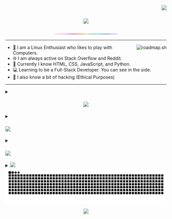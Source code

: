<a href="https://visitcountpro.netlify.app"><p align="right"><img src="https://visitcountpro.netlify.app/api?id=MuntasirSZN&label=Profile%20Views&color=0&icon=1&pretty=true"></p></a>

<h3 align="center"><img src="https://readme-typing-svg.herokuapp.com/?lines=Hi+There!👋;I+Am+Muntasir;A+Linux+Enthusiast🐧;A+Nature+Lover🌱;&font=Poppins&center=true"></h3>

<p align="center">
  <img src="https://github.com/MuntasirSZN/MuntasirSZN/blob/master/macchiato.png?raw=true" width="200" />
</p>

---

> <a href="https://roadmap.sh"><img src="https://roadmap.sh/card/wide/672a1e1331d65c235dcdb2e3?variant=dark&roadmaps=linux%2Creact%2Cfull-stack%2Crust" alt="roadmap.sh" align="right"/></a>

- 🌱 I am a Linux Enthusiast who likes to play with Computers.
- 🌐 I am always active on Stack Overflow and Reddit.
- 💽 Currently I know HTML, CSS, JavaScript, and Python.
- 💻 Learning to be a Full-Stack Developer. You can see in the side.
- 🔨 I also know a bit of hacking (Ethical Purposes)

---

<details>
<summary><h3 align="center"><img src="https://readme-typing-svg.herokuapp.com/?lines=📊My+Statistics;&font=Poppins"></h3></summary>

<p align="center">
  <img src="https://github-readme-streak-stats.herokuapp.com/?user=MuntasirSZN&theme=tokyonight&hide_border=true"/>
  <img src="https://github-readme-stats.vercel.app/api/?username=MuntasirSZN&show_icons=true&theme=tokyonight&hide_border=true&rank_icon=github"/>
  <img src="http://github-profile-summary-cards.vercel.app/api/cards/profile-details?username=MuntasirSZN&theme=tokyonight"/>
  <img src="https://github-readme-activity-graph.vercel.app/graph?username=MuntasirSZN&theme=tokyo-night&hide_border=true"/>
</p>

</details>

<details>
<summary><h3 align="left"><img src="https://readme-typing-svg.herokuapp.com/?lines=🌐+Socials;&font=Poppins"></h3></summary>

<p>
  <a href="https://discord.com/users/1188396605125165126"><img src="https://go-skill-icons.vercel.app/api/icons?i=discord" alt="Discord"></a>
  <a href="https://stackoverflow.com/users/27158232"><img src="https://go-skill-icons.vercel.app/api/icons?i=stackoverflow" alt="Stack Overflow"></a>
  <a href="https://x.com/muntasirszn"><img src="https://go-skill-icons.vercel.app/api/icons?i=x" alt="X"></a>
  <a href="https://www.reddit.com/user/Cute_Elevator2547/"><img src="https://go-skill-icons.vercel.app/api/icons?i=reddit" alt="Reddit"/></a>
  <a href="https://app.daily.dev/muntasirmahmud95"><img src="https://go-skill-icons.vercel.app/api/icons?i=dailydev" /></a>
</p>

</details>

<details>
  <summary><h3 align="left"><img src="https://readme-typing-svg.herokuapp.com/?lines=💻+Frameworks,+Libraries+And+Tools;💻+That+I+Use+Everyday;&font=Poppins"></h3></summary>

  <p align="center">
    <a href="https://zen-browser.app"><img src="https://go-skill-icons.vercel.app/api/icons?i=zen" alt="Zen"></a>
    <a href="https://neovim.io"><img src="https://go-skill-icons.vercel.app/api/icons?i=neovim" alt="Neovim"></a>
    <a href="https://zed.dev"><img src="https://go-skill-icons.vercel.app/api/icons?i=zed" alt="Zed"></a>
    <a href="https://vscode.dev/"><img src="https://go-skill-icons.vercel.app/api/icons?i=vscode" alt="Vscode"></a>
    <a href="https://github.com/tmux/tmux"><img src="https://go-skill-icons.vercel.app/api/icons?i=tmux" alt="Tmux"></a>
    <a href="https://archlinux.org"><img src="https://go-skill-icons.vercel.app/api/icons?i=arch" alt="Arch"></a>
    <a href="https://hyprland.org"><img src="https://go-skill-icons.vercel.app/api/icons?i=hyprland" alt="Hyprland"></a>
    <a href="https://sw.kovidgoyal.net/kitty/"><img src="https://go-skill-icons.vercel.app/api/icons?i=kitty" alt="Kitty"></a>
    <a href="https://doc.rust-lang.org/stable/book/"><img src="https://go-skill-icons.vercel.app/api/icons?i=rust" alt="Rust"></a>
    <a href="https://www.lua.org"><img src="https://go-skill-icons.vercel.app/api/icons?i=lua" alt="Lua"></a>
    <a href="https://developer.mozilla.org/en-US/docs/Web/CSS"><img src="https://go-skill-icons.vercel.app/api/icons?i=css" alt="CSS"></a>
    <a href="https://tailwindcss.com/docs"><img src="https://go-skill-icons.vercel.app/api/icons?i=tailwind" alt="TailwindCSS"></a>
    <a href="https://developer.mozilla.org/en-US/docs/Web/HTML"><img src="https://go-skill-icons.vercel.app/api/icons?i=html" alt="HTML5"></a>
    <a href="https://developer.mozilla.org/en-US/docs/Web/JavaScript"><img src="https://go-skill-icons.vercel.app/api/icons?i=js" alt="JavaScript"></a>
    <a href="https://www.typescriptlang.org/docs/"><img src="https://go-skill-icons.vercel.app/api/icons?i=ts" alt="TypeScript"></a>
    <a href="https://reactjs.org/docs/getting-started.html"><img src="https://go-skill-icons.vercel.app/api/icons?i=react" alt="React"></a>
    <a href="https://tanstack.com/query/v3/"><img src="https://go-skill-icons.vercel.app/api/icons?i=reactquery" alt="React Query"/></a>
    <a href="https://threejs.org/"><img src="https://go-skill-icons.vercel.app/api/icons?i=threejs" alt="Three.js"/></a>
    <a href="https://arcjet.com/"><img src="https://go-skill-icons.vercel.app/api/icons?i=arcjet" alt="Arcjet"/></a>
    <a href="https://trpc.io/"><img src="https://go-skill-icons.vercel.app/api/icons?i=trpc" alt="Trpc"/></a>
    <a href="https://commonmark.org/docs/"><img src="https://go-skill-icons.vercel.app/api/icons?i=markdown" alt="Markdown"></a>
    <a href="https://learn.microsoft.com/en-us/powershell/scripting/overview"><img src="https://go-skill-icons.vercel.app/api/icons?i=powershell" alt="PowerShell"></a>
    <a href="https://docs.python.org/3/"><img src="https://go-skill-icons.vercel.app/api/icons?i=python" alt="Python"></a>
    <a href="https://www.gnu.org/software/bash/manual/bash.html"><img src="https://go-skill-icons.vercel.app/api/icons?i=bash" alt="bash"></a>
    <a href="https://aws.amazon.com/documentation/"><img src="https://go-skill-icons.vercel.app/api/icons?i=aws" alt="AWS"></a>
    <a href="https://learn.microsoft.com/en-us/azure/"><img src="https://go-skill-icons.vercel.app/api/icons?i=azure" alt="Azure"></a>
    <a href="https://cloud.google.com/docs"><img src="https://go-skill-icons.vercel.app/api/icons?i=gcp" alt="Google Cloud"></a>
    <a href="https://googleanalytics.com"><img src="https://go-skill-icons.vercel.app/api/icons?i=googleanalytics" alt="Google Analytics"/></a>
    <a href="https://developers.cloudflare.com/"><img src="https://go-skill-icons.vercel.app/api/icons?i=cloudflare" alt="Cloudflare"></a>
    <a href="https://devcenter.heroku.com/articles"><img src="https://go-skill-icons.vercel.app/api/icons?i=heroku" alt="Heroku"></a>
    <a href="https://github.com"><img src="https://go-skill-icons.vercel.app/api/icons?i=github" alt="Github"></a>
    <a href="https://github.com"><img src="https://go-skill-icons.vercel.app/api/icons?i=githubpages" alt="Github Pages"></a>
    <a href="https://github.com"><img src="https://go-skill-icons.vercel.app/api/icons?i=githubactions" alt="Github Actions"></a>
    <a href="https://github.com"><img src="https://go-skill-icons.vercel.app/api/icons?i=githubcopilot" alt="Github Copilot"></a>
    <a href="https://vim.org"><img src="https://go-skill-icons.vercel.app/api/icons?i=vim" alt="Vim"></a>
    <a href="https://datadoghq.com"><img src="https://go-skill-icons.vercel.app/api/icons?i=datadog" alt="Datadog"></a>
    <a href="https://git-scm.com/"><img src="https://go-skill-icons.vercel.app/api/icons?i=git" alt="Git"></a>
    <a href="https://vercel.com/docs"><img src="https://go-skill-icons.vercel.app/api/icons?i=vercel" alt="Vercel"></a>
    <a href="https://netlify.com/"><img src="https://go-skill-icons.vercel.app/api/icons?i=netlify" alt="Netlify"></a>
    <a href="https://vite.dev/"><img src="https://go-skill-icons.vercel.app/api/icons?i=vite" alt="Vite"></a>
    <a href="https://docs.astro.build/"><img src="https://go-skill-icons.vercel.app/api/icons?i=astro" alt="Astro"></a>
    <a href="https://nextjs.org/docs"><img src="https://go-skill-icons.vercel.app/api/icons?i=nextjs" alt="Next.js"></a>
    <a href="https://expressjs.com/en/api.html"><img src="https://go-skill-icons.vercel.app/api/icons?i=express" alt="Express.js"></a>
    <a href="https://hono.dev/docs"><img src="https://go-skill-icons.vercel.app/api/icons?i=hono" alt="Hono"></a>
    <a href="https://learning.postman.com/docs/"><img src="https://go-skill-icons.vercel.app/api/icons?i=postman" alt="Postman"></a>
    <a href="https://docs.npmjs.com/"><img src="https://go-skill-icons.vercel.app/api/icons?i=npm" alt="NPM"></a>
    <a href="https://nodejs.org/api/"><img src="https://go-skill-icons.vercel.app/api/icons?i=nodejs" alt="NodeJS"></a>
    <a href="https://pnpm.io/docs"><img src="https://go-skill-icons.vercel.app/api/icons?i=pnpm" alt="PNPM"></a>
    <a href="https://yarnpkg.com/docs"><img src="https://go-skill-icons.vercel.app/api/icons?i=yarn" alt="Yarn"></a>
    <a href="https://bun.sh/docs"><img src="https://go-skill-icons.vercel.app/api/icons?i=bun" alt="Bun"></a>
    <a href="https://vitest.dev"><img src="https://go-skill-icons.vercel.app/api/icons?i=vitest" alt="Vitest"></a>
    <a href="https://playwright.dev"><img src="https://go-skill-icons.vercel.app/api/icons?i=playwright" alt="Playwright"></a>
    <a href="https://jestjs.io"><img src="https://go-skill-icons.vercel.app/api/icons?i=jest" alt="Jest"></a>
    <a href="https://deno.land/manual"><img src="https://go-skill-icons.vercel.app/api/icons?i=deno" alt="Deno"></a>
    <a href="https://nginx.org/en/docs/"><img src="https://go-skill-icons.vercel.app/api/icons?i=nginx" alt="Nginx"></a>
    <a href="https://docs.mongodb.com/"><img src="https://go-skill-icons.vercel.app/api/icons?i=mongodb" alt="MongoDB"></a>
    <a href="https://www.postgresql.org/docs/"><img src="https://go-skill-icons.vercel.app/api/icons?i=postgres" alt="Postgres"></a>
    <a href="https://www.sqlite.org/docs.html"><img src="https://go-skill-icons.vercel.app/api/icons?i=sqlite" alt="SQLite"></a>
    <a href="https://docs.turso.tech/libsql"><img src="https://go-skill-icons.vercel.app/api/icons?i=libsql" alt="LibSQL"></a>
    <a href="https://redis.io/docs"><img src="https://go-skill-icons.vercel.app/api/icons?i=redis" alt="Redis"></a>
    <a href="https://prisma.io"><img src="https://go-skill-icons.vercel.app/api/icons?i=prisma" alt="Prisma"></a>
    <a href="https://orm.drizzle.team"><img src="https://go-skill-icons.vercel.app/api/icons?i=drizzle" alt="Drizzle"></a> 
    <a href="https://www.docker.com"><img src="https://go-skill-icons.vercel.app/api/icons?i=docker" alt="Docker"></a>
    <a href="https://helpx.adobe.com/acrobat/reader.html"><img src="https://go-skill-icons.vercel.app/api/icons?i=acrobat" alt="Adobe Acrobat Reader"></a>
    <a href="https://helpx.adobe.com/illustrator/documentation.html"><img src="https://go-skill-icons.vercel.app/api/icons?i=illustrator" alt="Adobe Illustrator"></a>
    <a href="https://helpx.adobe.com/photoshop/documentation.html"><img src="https://go-skill-icons.vercel.app/api/icons?i=photoshop" alt="Adobe Photoshop"></a>
    <a href="https://helpx.adobe.com/premiere-pro/user-guide.html"><img src="https://go-skill-icons.vercel.app/api/icons?i=premiere" alt="Adobe Premier Pro"/></a>
    <a href="https://help.figma.com/"><img src="https://go-skill-icons.vercel.app/api/icons?i=figma" alt="Figma"></a>
  </p>

</details>

<details>

<summary><img src="https://readme-typing-svg.herokuapp.com/?lines=⚡+Recent+Activity;&font=Poppins"></summary>

<!--START_SECTION:activity-->
1. 🎉 Merged PR [#17](https://github.com/nanodelabs/novalyn/pull/17) in [nanodelabs/novalyn](https://github.com/nanodelabs/novalyn)
2. 💪 Opened PR [#17](https://github.com/nanodelabs/novalyn/pull/17) in [nanodelabs/novalyn](https://github.com/nanodelabs/novalyn)
3. 🎉 Merged PR [#12](https://github.com/nanodelabs/novalyn/pull/12) in [nanodelabs/novalyn](https://github.com/nanodelabs/novalyn)
4. 🎉 Merged PR [#13](https://github.com/nanodelabs/novalyn/pull/13) in [nanodelabs/novalyn](https://github.com/nanodelabs/novalyn)
5. 🎉 Merged PR [#14](https://github.com/nanodelabs/novalyn/pull/14) in [nanodelabs/novalyn](https://github.com/nanodelabs/novalyn)
<!--END_SECTION:activity-->

</details>

<img src="https://raw.githubusercontent.com/MuntasirSZN/MuntasirSZN/refs/heads/output/github-contribution-grid-snake.svg">

<p align="center"><img src="https://readme-typing-svg.herokuapp.com/?lines=Thanks+For+Visiting+💖;&font=Poppins&center=true"></p>
